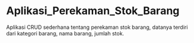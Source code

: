 # Aplikasi_Perekaman_Stok_Barang
Aplikasi CRUD sederhana tentang perekaman stok barang, datanya terdiri dari kategori barang, nama barang,  jumlah stok.
